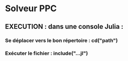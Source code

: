 # Solveur PPC

## EXECUTION : dans une console Julia : 
### Se déplacer vers le bon répertoire : cd("path")
### Exécuter le fichier :  include("...jl")

 
